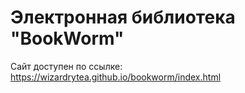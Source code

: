 # Электронная библиотека "BookWorm"
Сайт доступен по ссылке: https://wizardrytea.github.io/bookworm/index.html
